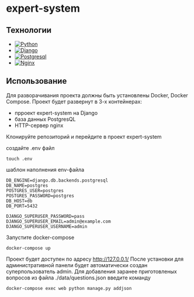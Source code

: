 # expert-system

## Технологии
- [![Python](https://img.shields.io/badge/-Python3.10-464646?style=flat&logo=Python&logoColor=ffffff&color=043A6B)](https://www.python.org/)
- [![Django](https://img.shields.io/badge/-Python4.2.5-464646?style=flat&logo=Django&logoColor=ffffff&color=043A6B)](https://www.djangoproject.com)
- [![Postgresql](https://img.shields.io/badge/-Postgresql15-464646?style=flat&logo=Postgresql&logoColor=ffffff&color=043A6B)](https://www.postgresql.org)
- [![Nginx](https://img.shields.io/badge/-Nginx1.25-464646?style=flat&logo=Nginxl&logoColor=ffffff&color=043A6B)](https://www.nginx.com)

## Использование
Для разворачивания проекта должны быть установлены Docker, Docker Compose.
Проект будет развернут в 3-х контейнерах:
- прроект expert-system на Django
- база данных PostgresQL
- HTTP-сервер nginx

Клонируйте репозиторий и перейдите в проект expert-system

создайте .env файл
```
touch .env
```

шаблон наполнения env-файла 
```
DB_ENGINE=django.db.backends.postgresql
DB_NAME=postgres
POSTGRES_USER=postgres
POSTGRES_PASSWORD=postgres
DB_HOST=db
DB_PORT=5432

DJANGO_SUPERUSER_PASSWORD=pass
DJANGO_SUPERUSER_EMAIL=admin@example.com
DJANGO_SUPERUSER_USERNAME=admin
```

Запустите docker-compose
```
docker-compose up
```

Проект будет доступен по адресу http://127.0.0.1/
После установки для административной панели будет автоматически создан суперпользователь admin.
Для добавления заранее приготовленых вопросов из файла ./data/questions.json введите команду
```
docker-compose exec web python manage.py addjson
```